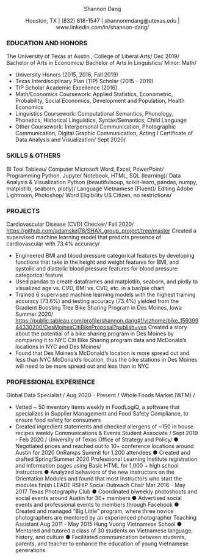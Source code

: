 
<p align="center"> 
    Shannon Dang 
</p>
<p align="center">
Houston, TX  |  (832) 818-1547 |  shannonmdang@utexas.edu  |  www.linkedin.com/in/shannon-dang/ 
</p>

### EDUCATION AND HONORS
The University of Texas at Austin , College of Liberal Arts/
Dec 2019/
Bachelor of Arts in Economics/
Bachelor of Arts in Linguistics/
Minor: Math/
- University Honors (2015, 2016, Fall 2019)
- Texas Interdisciplinary Plan (TIP) Scholar (2015 - 2019)
- TIP Scholar Academic Excellence (2016)
-  Math/Economics Coursework: Applied Statistics, Econometric, Probability, Social Economics, Development and Population, Health Economics
-  Linguistics Coursework: Computational Semantics, Phonology, Phonetics, Historical Linguistics, Syntax/Semantics, Child Language
-  Other Coursework: Interpersonal Communication, Photographic Communication, Digital Graphic Communication, Acting I
Certificate of Data Analysis and Visualization/
Sept 2020/

### SKILLS & OTHERS
BI Tool Tableau/
Computer Microsoft Word, Excel, PowerPoint/
Programming Python, Jupyter Notebook, HTML, SQL (learning)/
Data Analysis & Visualization Python (beautifulsoup, scikit-learn, pandas, numpy, matplotlib, seaborn, plotly)/
Language Vietnamese (Fluent)/
Editing Adobe Lightroom, Photoshop/
Word Eligibility US Citizen, no restrictions/

### PROJECTS
Cardiovascular Disease (CVD) Checker/
Fall 2020/
https://github.com/adamskel78/SHAX_group_project/tree/master
Created a supervised machine learning model that predicts presence of cardiovascular with 73.4% accuracy/
- Engineered BMI and blood pressure categorical features by developing functions that take in the height and weight features for
BMI, and systolic and diastolic blood pressure features for blood pressure categorical feature
- Used pandas to create dataframes and matplotlib, seaborn, and plotly to visualized age vs. CVD, BMI vs. CVD, etc. in a bar/pie
chart
- Trained 6 supervised machine learning models with the highest training accuracy (73.6%) and testing accuracy (73.4%) yielded
from the Gradient Boosting Tree
Bike Sharing Program in Des Moines, Iowa Summer 2020/
https://public.tableau.com/profile/shannon.dang#!/vizhome/bike_15939944330200/DesMoinesCitiBikeProposal?publish=yes
Created a story about the potential of a bike sharing program in Des Moines by comparing it to NYC Citi Bike Sharing program data and
McDonaldʼs locations in NYC and Des Moines/
- Found that Des Moinesʼs McDonaldʼs location is more spread out and less than NYC McDonaldʼs location, thus the bike stations
in Des Moines will need to be more spread out and less than in NYC

### PROFESSIONAL EXPERIENCE
Global Data Specialist /
Aug 2020 - Present /
Whole Foods Market (WFM) /
- Vetted ~ 50 inventory items weekly in FoodLogiQ, a software that specializes in Supplier Management and Food Safety Compliance, to ensure
food safety for consumers
- Created ingredient statements and checked allergens of ~150 in house recipes weekly
Communications & Events Student Associate /
Sept 2019 - Feb 2020 /
University of Texas Office of Strategy and Policy/
● Negotiated prices and reached out to 10+ conference locations around Austin for 2020 OnRamps Summit for 1,200 attendees
● Created and drafted Spring/Summer 2020 Professional Learning Institute registration and information pages using Basic HTML for 1,000 + high
school Instructors
● Analyzed behaviors of the new Instructors on the Orientation Modules and found that most Instructors who start the modules finish
LEADE RSHIP
Social Outreach Chair Mar 2016 - May 2017
Texas Photography Club
● Coordinated biweekly photoshoots and social events around Austin for 30+ members
● Advertised social events and professional events to members through Facebook
● Created and managed “Big Little” program, where three novice photographers are mentored by an experienced photographer
Teaching Assistant Aug 2011 - May 2015
Hung Vuong Vietnamese School
● Mentored and tutored a class of 30 students on Vietnamese language, history, and culture
● Facilitated communication between students, parents, and teacher to enhance the education of young Vietnamese generations
